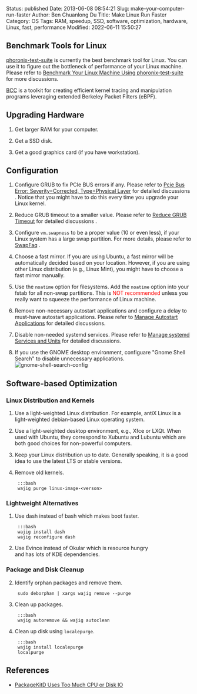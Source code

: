 Status: published
Date: 2013-06-08 08:54:21
Slug: make-your-computer-run-faster
Author: Ben Chuanlong Du
Title: Make Linux Run Faster
Category: OS
Tags: RAM, speedup, SSD, software, optimization, hardware, Linux, fast, performance
Modified: 2022-06-11 15:50:27

 
## Benchmark Tools for Linux

[phoronix-test-suite](https://github.com/phoronix-test-suite/phoronix-test-suite/)
is currently the best benchmark tool for Linux.
You can use it to figure out the bottleneck of performance of your Linux machine.
Please refer to
[Benchmark Your Linux Machine Using phoronix-test-suite](https://www.legendu.net/misc/blog/benchmark-your-linux-machine-using-phoronix-test-suite)
for more discussions.


[BCC](https://github.com/iovisor/bcc)
is a toolkit for creating efficient kernel tracing and manipulation programs
leveraging extended Berkeley Packet Filters (eBPF).

## Upgrading Hardware

1. Get larger RAM for your computer.

2. Get a SSD disk.

3. Get a good graphics card (if you have workstation).

## Configuration

1. Configure GRUB to fix PCIe BUS errors if any. 
    Please refer to
    [Pcie Bus Error: Severity=Corrected, Type=Physical Layer](https://www.legendu.net/misc/blog/PCIe-Bus-Error:-severity=Corrected,-type=Physical-Layer/)
    for detailed discussions
    .
    Notice that you might have to do this 
    every time you upgrade your Linux kernel.

2. Reduce GRUB timeout to a smaller value.
    Please refer to
    [Reduce GRUB Timeout](https://www.legendu.net/misc/blog/reduce-grub-timeout)
    for detailed discussions
    .

2. Configure `vm.swapness` to be a proper value (10 or even less),
    if your Linux system has a large swap partition.
    For more details,
    please refer to
    [SwapFaq](https://help.ubuntu.com/community/SwapFaq)
    .

3. Choose a fast mirror.
    If you are using Ubuntu, 
    a fast mirror will be automatically decided based on your location. 
    However, 
    if you are using other Linux distribution (e.g., Linux Mint),
    you might have to choose a fast mirror manually.

4. Use the `noatime` option for filesystems. 
    Add the `noatime` option into your fstab for all non-swap partitions.
    This is 
    <span style="color:red">
    NOT recommended
    </span>
    unless you really want to squeeze the performance of Linux machine.

5. Remove non-necessary autostart applications
    and configure a delay to must-have autostart applications.
    Please refer to
    [Manage Autostart Applications](https://www.legendu.net/misc/blog/manage-autostart-apps)
    for detailed discussions.

6. Disable non-needed systemd services.
    Please refer to
    [Manage systemd Services and Units](https://www.legendu.net/misc/blog/manage-systemd-services-units)
    for detailed discussions.

7. If you use the GNOME desktop environment,
    configuare "Gnome Shell Search" to disable unnecessary applications.
    ![gnome-shell-search-config](https://user-images.githubusercontent.com/824507/170840843-f085a295-4071-4ee8-929f-62d1e57c67f6.png)

## Software-based Optimization

### Linux Distribution and Kernels

1. Use a light-weighted Linux distribution. 
    For example,
    antiX Linux is a light-weighted debian-based Linux operating system.

2. Use a light-weighted desktop environment, e.g., Xfce or LXQt.
    When used with Ubuntu, 
    they correspond to Xubuntu and Lubuntu
    which are both good choices for non-powerful computers.

4. Keep your Linux distribution up to date.
    Generally speaking,
    it is a good idea to use the latest LTS or stable versions.

3. Remove old kernels.

        :::bash
        wajig purge linux-image-<verson>

### Lightweight Alternatives

1. Use dash instead of bash which makes boot faster.
    
        :::bash
        wajig install dash
        wajig reconfigure dash

2. Use Evince instead of Okular which is resource hungry  
    and has lots of KDE dependencies.

### Package and Disk Cleanup

2. Identify orphan packages and remove them.

        sudo deborphan | xargs wajig remove --purge
        
3. Clean up packages.
        
        :::bash
        wajig autoremove && wajig autoclean

4. Clean up disk using `localepurge`.
        
        :::bash
        wajig install localepurge
        localpurge


## References

- [PackageKitD Uses Too Much CPU or Disk IO](https://www.legendu.net/misc/blog/packagekitd-uses-too-much-cpu-or-disk-io/)
